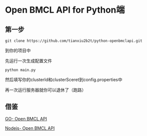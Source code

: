 # Open BMCL API for Python端

## 第一步
```
git clone https://github.com/tianxiu2b2t/python-openbmclapi.git
```
到你的项目中

先运行一次生成配置文件
```
python main.py
```
然后填写你的clusterId和clusterSceret到config.properties中

再一次运行服务器就你可以退休了（跑路）
## 借鉴
[GO- Open BMCL API](https://github.com/LiterMC/go-openbmclapi/)

[Nodejs- Open BMCL API](https://github.com/bangbang93/openbmclapi/)
